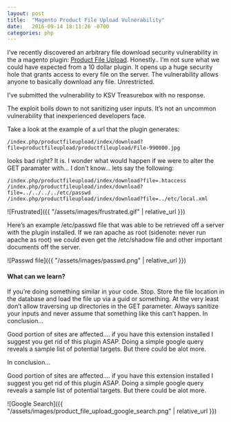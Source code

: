 ```yaml
---
layout: post
title:  "Magento Product File Upload Vulnerability"
date:   2016-09-14 18:11:26 -0700
categories: php
---
```


I’ve recently discovered an arbitrary file download security vulnerability in the a magento plugin: [Product File Upload](http://www.magentocommerce.com/magento-connect/product-file-upload-2.html). Honestly.. I’m not sure what we could have expected from a 10 dollar plugin. It opens up a huge security hole that grants access to every file on the server. The vulnerability allows anyone to basically download any file. Unrestricted.

I’ve submitted the vulnerability to KSV Treasurebox with no response.

The exploit boils down to not sanitizing user inputs. It’s not an uncommon vulnerability that inexperienced developers face.

Take a look at the example of a url that the plugin generates:

```
/index.php/productfileupload/index/download?file=productfileupload/productfileupload/File-990000.jpg
```

looks bad right? It is. I wonder what would happen if we were to alter the GET paramater with… I don't know... lets say the following:
```
/index.php/productfileupload/index/download?file=.htaccess
/index.php/productfileupload/index/download?file=../../../../etc/passwd
/index.php/productfileupload/index/download?file=../etc/local.xml
```

![Frustrated]({{ "/assets/images/frustrated.gif" | relative_url }})

Here’s an example  /etc/passwd file that was able to be retrieved off a server with the plugin installed. If we ran apache as root (sidenote: never run apache as root) we could even get the /etc/shadow file and other important documents off the server.

![Passwd file]({{ "/assets/images/passwd.png" | relative_url }})

#### What can we learn?

If you’re doing something similar in your code. Stop. Store the file location in the database and load the file up via a guid or something. At the very least don’t allow traversing up directories in the GET parameter. Always sanitize your inputs and never assume that something like this can’t happen.
In conclusion…

Good portion of sites are affected…. if you have this extension installed I suggest you get rid of this plugin ASAP. Doing a simple google query reveals a sample list of potential targets. But there could be alot more.

In conclusion…

Good portion of sites are affected…. if you have this extension installed I suggest you get rid of this plugin ASAP. Doing a simple google query reveals a sample list of potential targets. But there could be alot more.

![Google Search]({{ "/assets/images/product_file_upload_google_search.png" | relative_url }})